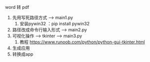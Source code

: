 word 转 pdf
1. 先用写死路径方式 --> main1.py
   1. 安装pywin32 ：pip install pywin32
2. 路径改成命令行输入形式 --> main2.py
3. 可视化操作 --> tkinter --> main3.py
   1. 教程 https://www.runoob.com/python/python-gui-tkinter.html
4. 生成应用
5. 转换成app